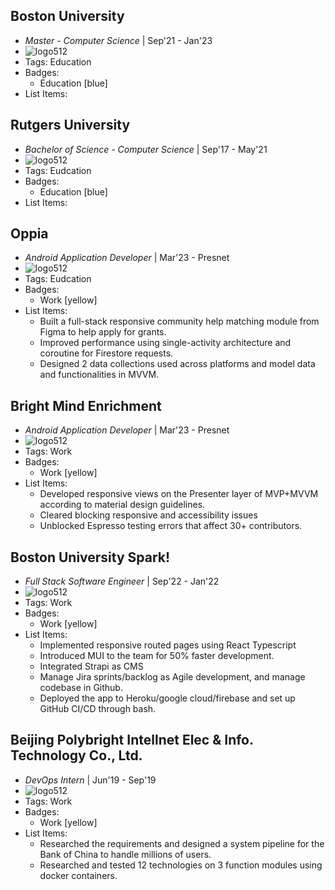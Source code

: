 
## Boston University
-  _Master - Computer Science_ | Sep'21 - Jan'23
- ![logo512](../assets/logo512.png)
- Tags: Education
- Badges:
  - Education [blue]
- List Items:


## Rutgers University
-  _Bachelor of Science - Computer Science_  | Sep'17 - May'21
- ![logo512](../assets/logo512.png)
- Tags: Eudcation
- Badges:
  - Education [blue]
- List Items:


## Oppia
-  _Android Application Developer_  | Mar'23 - Presnet
- ![logo512](../assets/logo512.png)
- Tags: Eudcation
- Badges:
  - Work [yellow]
- List Items:
  - Built a full-stack responsive community help matching module from Figma to help apply for grants.
  - Improved performance using single-activity architecture and coroutine for Firestore requests.
  - Designed 2 data collections used across platforms and model data and functionalities in MVVM.


## Bright Mind Enrichment
-  _Android Application Developer_  | Mar'23 - Presnet
- ![logo512](../assets/logo512.png)
- Tags: Work
- Badges:
  - Work [yellow]
- List Items:
  - Developed responsive views on the Presenter layer of MVP+MVVM according to material design guidelines.
  - Cleared blocking responsive and accessibility issues 
  - Unblocked Espresso testing errors that affect 30+ contributors. 


## Boston University Spark!
-  _Full Stack Software Engineer_  | Sep'22 - Jan'22
- ![logo512](../assets/logo512.png)
- Tags: Work
- Badges:
  - Work [yellow]
- List Items:
  - Implemented responsive routed pages using React Typescript 
  - Introduced MUI to the team for 50% faster development. 
  - Integrated Strapi as CMS 
  - Manage Jira sprints/backlog as Agile development, and manage codebase in Github.
  - Deployed the app to Heroku/google cloud/firebase and set up GitHub CI/CD through bash.


## Beijing Polybright Intellnet Elec & Info. Technology Co., Ltd.
-  _DevOps Intern_  | Jun'19 - Sep'19
- ![logo512](../assets/logo512.png)
- Tags: Work
- Badges:
  - Work [yellow]
- List Items:
  - Researched the requirements and designed a system pipeline for the Bank of China to handle millions of users.
  - Researched and tested 12 technologies on 3 function modules using docker containers.
